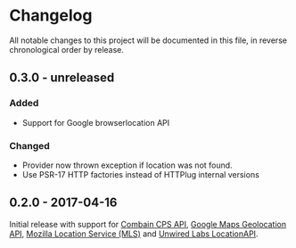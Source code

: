 # Changelog

All notable changes to this project will be documented in this file, in reverse chronological order by release.

## 0.3.0 - unreleased

### Added

- Support for Google browserlocation API

### Changed

- Provider now thrown exception if location was not found.
- Use PSR-17 HTTP factories instead of HTTPlug internal versions

## 0.2.0 - 2017-04-16

Initial release with support for [Combain CPS API](https://combain.com/api/), [Google Maps Geolocation API](https://developers.google.com/maps/documentation/geolocation/intro), [Mozilla Location Service (MLS)](https://location.services.mozilla.com/) and [Unwired Labs LocationAPI](https://unwiredlabs.com/locationapi).
